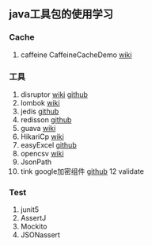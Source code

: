 ## java工具包的使用学习

### Cache
1. caffeine CaffeineCacheDemo [wiki](https://github.com/ben-manes/caffeine/wiki)

### 工具
1. disruptor [wiki](https://lmax-exchange.github.io/disruptor/) [github](https://github.com/LMAX-Exchange/disruptor)
2. lombok [wiki](https://projectlombok.org/)
3. jedis [github](https://github.com/redis/jedis)
5. redisson [github](https://github.com/redisson/redi)
6. guava [wiki](https://github.com/google/guava/wiki)
7. HikariCp [wiki](https://github.com/brettwooldridge/HikariCP)
8. easyExcel [github](https://github.com/alibaba/easyexcel)
9. opencsv [wiki](http://opencsv.sourceforge.net/)
10. JsonPath
11. tink google加密组件 [github](https://github.com/google/tink)
12  validate 
### Test
1. junit5
2. AssertJ
3. Mockito
4. JSONassert

